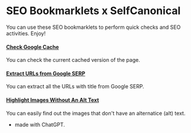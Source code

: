 # SEO Bookmarklets x SelfCanonical

You can use these SEO bookmarklets to perform quick checks and SEO activities. Enjoy!

#### [Check Google Cache](https://github.com/selfcanonical/seo-bookmarklets/blob/main/google-cache.js)
You can check the current cached version of the page.
#### [Extract URLs from Google SERP](https://github.com/selfcanonical/seo-bookmarklets/blob/main/google-serp-urls.js)
You can extract all the URLs with title from Google SERP.
#### [Highlight Images Without An Alt Text](https://github.com/selfcanonical/seo-bookmarklets/blob/main/images-without-alt-text.js)
You can easily find out the images that don't have an alternatice (alt) text.

* made with ChatGPT.
